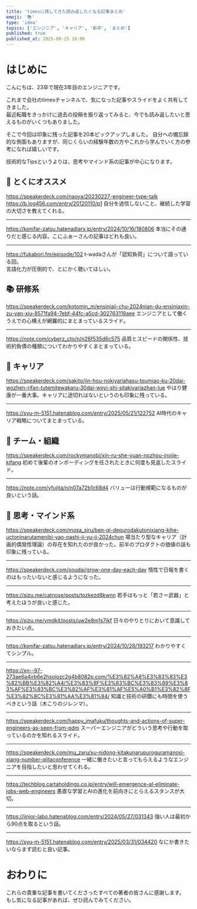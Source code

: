 ```yaml
---
title: 'timesに残してきた読み返したくなる記事まとめ'
emoji: '📚'
type: 'idea'
topics: ['エンジニア', 'キャリア', '新卒', 'まとめ']
published: true
published_at: 2025-08-25 10:00
---
```


# はじめに

こんにちは、23卒で現在3年目のエンジニアです。

これまで会社のtimesチャンネルで、気になった記事やスライドをよく共有してきました。  
最近転職をきっかけに過去の投稿を振り返ってみると、今でも読み返したいと思えるものがいくつもありました。

そこで今回は印象に残った記事を20本ピックアップしました。
自分への備忘録的な側面もありますが、同じくらいの経験年数の方やこれから学んでいく方の参考になれば嬉しいです。

技術的なTipsというよりは、思考やマインド系の記事が中心になります。

## 🌟 とくにオススメ

https://speakerdeck.com/naoya/20230227-engineer-type-talk
https://b.log456.com/entry/20120110/p1
自分を過信しないこと、継続した学習の大切さを教えてくれる。

---

https://konifar-zatsu.hatenadiary.jp/entry/2024/10/16/180806
本当にその通りだと感じる内容。こにふぁーさんの記事はどれも良い。

---

https://fukabori.fm/episode/102
t-wadaさんが「認知負荷」について語っている回。  
言語化力が圧倒的で、とにかく聴いてほしい。

## 📚 研修系

https://speakerdeck.com/kotomin_m/ensiniaji-chu-2024nian-du-ensiniaxin-zu-yan-xiu-8571fa94-7ebf-44fc-a5cd-302763118aee
エンジニアとして働くうえでの心構えが網羅的にまとまっているスライド。

---

https://note.com/cyberz_cto/n/n26f535d6c575
品質とスピードの関係性、技術的負債の種類についてわかりやすくまとまっている。

## 💼 キャリア

https://speakerdeck.com/sakito/jin-hou-nokiyariahasu-toumiao-ku-20dai-wozhen-rifan-tutemitewakaru-30dai-woyi-shi-sitakiyariazhan-lue
やはり健康が一番大事。キャリアに途切れはないというのも印象に残っている。

---

https://syu-m-5151.hatenablog.com/entry/2025/05/21/122752
AI時代のキャリア戦略についてまとまっている。

## 🤝 チーム・組織

https://speakerdeck.com/rockymanobi/xin-ru-she-yuan-nozhou-inojie-kifang
初めて後輩のオンボーディングを任されたときに何度も見返したスライド。

---

https://note.com/yfujita/n/n07a72b1c68d4
バリューは行動規範になるものが良いという話。

## 🌱 思考・マインド系

https://speakerdeck.com/mosa_siru/ben-qi-depurodakutonixiang-kihe-uctoninarutamenibi-yao-nashi-ji-yu-ji-2024chun
場当たり型なキャリア（計画的偶発性理論）の存在を知れたのが良かった。前半のプロダクトの価値の話も印象に残っている。

---

https://speakerdeck.com/soudai/grow-one-day-each-day
惰性で日報を書くのはもったいないと感じるようになった。

---

https://sizu.me/catnose/posts/tozkezd8kwnn
若手はもっと「若さ＝武器」と考えたほうが良いと感じた。

---

https://sizu.me/ymdkit/posts/uw2e8m1s7ikf
日々のやりとりにおいて意識しておきたい点。

---

https://konifar-zatsu.hatenadiary.jp/entry/2024/10/28/193217
わかりやすくてシンプル。

---

https://xn--97-273ae6a4irb6e2hsoiozc2g4b8082p.com/%E3%82%A8%E3%83%83%E3%82%BB%E3%82%A4/%E3%83%8F%E3%83%BC%E3%83%89%E3%83%AF%E3%83%BC%E3%82%AF%E3%81%AF%E5%A0%B1%E3%82%8F%E3%82%8C%E3%81%AA%E3%81%84/
知識と技術の研鑽にも時間を使うべきという話（木こりのジレンマ）。

---

https://speakerdeck.com/happy_imafuku/thoughts-and-actions-of-super-engineers-as-seen-from-pdm
スーパーエンジニアがどういう思考や行動を取っているのかを知れるスライド。

---

https://speakerdeck.com/mu_zaru/xu-nidong-kitakunarupuroguramanosi-xiang-number-qiitaconference
一緒に働きたいと言ってもらえるようなエンジニアを目指したいと思わせてくれる。

---

https://techblog.cartaholdings.co.jp/entry/will-emergence-aI-eliminate-jobs-web-engineers
愚直な学習とAIの進化を前向きにとらえるスタンスが大切。

---

https://jinjor-labo.hatenablog.com/entry/2024/05/27/031343
強い人は最初から90点を取るという話。

---

https://syu-m-5151.hatenablog.com/entry/2025/03/31/034420
なにか書きたいならまず読むと良い記事。

# おわりに

これらの貴重な記事を書いてくださったすべての著者の皆さんに感謝します。
もし気になる記事があれば、ぜひ読んでみてください。
